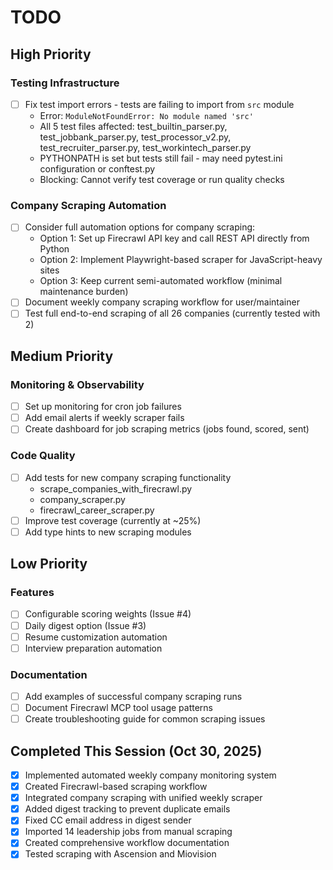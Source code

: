 # TODO

## High Priority

### Testing Infrastructure
- [ ] Fix test import errors - tests are failing to import from `src` module
  - Error: `ModuleNotFoundError: No module named 'src'`
  - All 5 test files affected: test_builtin_parser.py, test_jobbank_parser.py, test_processor_v2.py, test_recruiter_parser.py, test_workintech_parser.py
  - PYTHONPATH is set but tests still fail - may need pytest.ini configuration or conftest.py
  - Blocking: Cannot verify test coverage or run quality checks

### Company Scraping Automation
- [ ] Consider full automation options for company scraping:
  - Option 1: Set up Firecrawl API key and call REST API directly from Python
  - Option 2: Implement Playwright-based scraper for JavaScript-heavy sites
  - Option 3: Keep current semi-automated workflow (minimal maintenance burden)
- [ ] Document weekly company scraping workflow for user/maintainer
- [ ] Test full end-to-end scraping of all 26 companies (currently tested with 2)

## Medium Priority

### Monitoring & Observability
- [ ] Set up monitoring for cron job failures
- [ ] Add email alerts if weekly scraper fails
- [ ] Create dashboard for job scraping metrics (jobs found, scored, sent)

### Code Quality
- [ ] Add tests for new company scraping functionality
  - scrape_companies_with_firecrawl.py
  - company_scraper.py
  - firecrawl_career_scraper.py
- [ ] Improve test coverage (currently at ~25%)
- [ ] Add type hints to new scraping modules

## Low Priority

### Features
- [ ] Configurable scoring weights (Issue #4)
- [ ] Daily digest option (Issue #3)
- [ ] Resume customization automation
- [ ] Interview preparation automation

### Documentation
- [ ] Add examples of successful company scraping runs
- [ ] Document Firecrawl MCP tool usage patterns
- [ ] Create troubleshooting guide for common scraping issues

## Completed This Session (Oct 30, 2025)
- [x] Implemented automated weekly company monitoring system
- [x] Created Firecrawl-based scraping workflow
- [x] Integrated company scraping with unified weekly scraper
- [x] Added digest tracking to prevent duplicate emails
- [x] Fixed CC email address in digest sender
- [x] Imported 14 leadership jobs from manual scraping
- [x] Created comprehensive workflow documentation
- [x] Tested scraping with Ascension and Miovision
